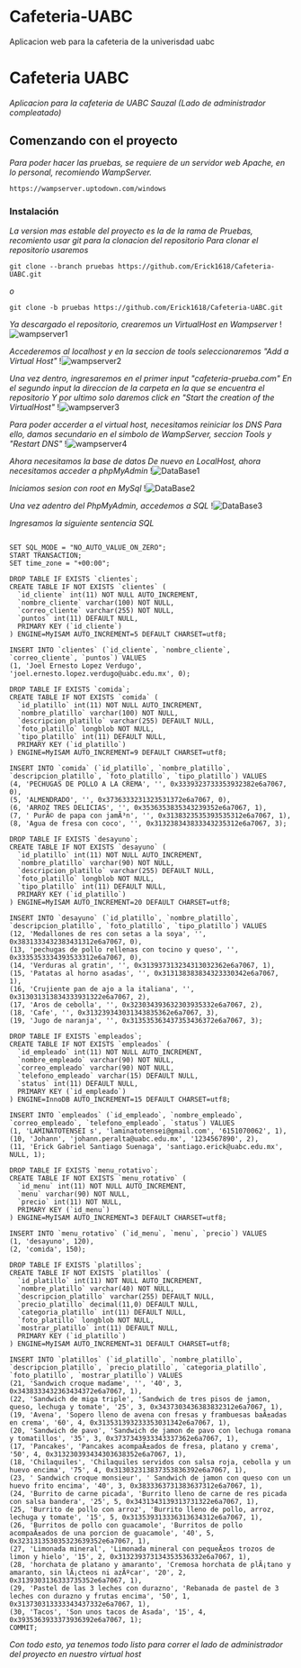 # Cafeteria-UABC
Aplicacion web para la cafeteria de la univerisdad uabc
# Cafeteria UABC

_Aplicacion para la cafeteria de UABC Sauzal (Lado de administrador compleatado)_

## Comenzando con el proyecto

_Para poder hacer las pruebas, se requiere de un servidor web Apache, en lo personal, recomiendo WampServer._
```
https://wampserver.uptodown.com/windows
```

### Instalación 

_La version mas estable del proyecto es la de la rama de Pruebas, recomiento usar git para la clonacion del repositorio_
_Para clonar el repositorio usaremos_
```
git clone --branch pruebas https://github.com/Erick1618/Cafeteria-UABC.git
```
_o_
```
git clone -b pruebas https://github.com/Erick1618/Cafeteria-UABC.git
```

_Ya descargado el repositorio, crearemos un VirtualHost en Wampserver_
!![wampserver1](https://github.com/Erick1618/Cafeteria-UABC/blob/pruebas/img/readme/1.JPG)

_Accederemos al localhost y en la seccion de tools seleccionaremos "Add a Virtual Host"_
!![wampserver2](https://github.com/Erick1618/Cafeteria-UABC/blob/pruebas/img/readme/2.JPG)

_Una vez dentro, ingresaremos en el primer input "cafeteria-prueba.com"_
_En el segundo input la direccion de la carpeta en la que se encuentra el repositorio_
_Y por ultimo solo daremos click en "Start the creation of the VirtualHost"_
!![wampserver3](https://github.com/Erick1618/Cafeteria-UABC/blob/pruebas/img/readme/3.JPG)

_Para poder accerder a el virtual host, necesitamos reiniciar los DNS_
_Para ello, damos secundario en el simbolo de WampServer, seccion Tools y "Restart DNS"_
!![wampserver4](https://github.com/Erick1618/Cafeteria-UABC/blob/pruebas/img/readme/4.JPG)

_Ahora necesitamos la base de datos_
_De nuevo en LocalHost, ahora necesitamos acceder a phpMyAdmin_
!![DataBase1](https://github.com/Erick1618/Cafeteria-UABC/blob/pruebas/img/readme/5.JPG)

_Iniciamos sesion con root en MySql_
!![DataBase2](https://github.com/Erick1618/Cafeteria-UABC/blob/pruebas/img/readme/6.JPG)

_Una vez adentro del PhpMyAdmin, accedemos a SQL_
!![DataBase3](https://github.com/Erick1618/Cafeteria-UABC/blob/pruebas/img/readme/7.JPG)

_Ingresamos la siguiente sentencia SQL_

```

SET SQL_MODE = "NO_AUTO_VALUE_ON_ZERO";
START TRANSACTION;
SET time_zone = "+00:00";

DROP TABLE IF EXISTS `clientes`;
CREATE TABLE IF NOT EXISTS `clientes` (
  `id_cliente` int(11) NOT NULL AUTO_INCREMENT,
  `nombre_cliente` varchar(100) NOT NULL,
  `correo_cliente` varchar(255) NOT NULL,
  `puntos` int(11) DEFAULT NULL,
  PRIMARY KEY (`id_cliente`)
) ENGINE=MyISAM AUTO_INCREMENT=5 DEFAULT CHARSET=utf8;

INSERT INTO `clientes` (`id_cliente`, `nombre_cliente`, `correo_cliente`, `puntos`) VALUES
(1, 'Joel Ernesto Lopez Verdugo', 'joel.ernesto.lopez.verdugo@uabc.edu.mx', 0);

DROP TABLE IF EXISTS `comida`;
CREATE TABLE IF NOT EXISTS `comida` (
  `id_platillo` int(11) NOT NULL AUTO_INCREMENT,
  `nombre_platillo` varchar(100) NOT NULL,
  `descripcion_platillo` varchar(255) DEFAULT NULL,
  `foto_platillo` longblob NOT NULL,
  `tipo_platillo` int(11) DEFAULT NULL,
  PRIMARY KEY (`id_platillo`)
) ENGINE=MyISAM AUTO_INCREMENT=9 DEFAULT CHARSET=utf8;

INSERT INTO `comida` (`id_platillo`, `nombre_platillo`, `descripcion_platillo`, `foto_platillo`, `tipo_platillo`) VALUES
(4, 'PECHUGAS DE POLLO A LA CREMA', '', 0x3339323733353932382e6a7067, 0),
(5, 'ALMENDRADO', '', 0x3736333231323531372e6a7067, 0),
(6, 'ARROZ TRES DELICIAS', '', 0x3536353835343239352e6a7067, 1),
(7, ' PurÃ© de papa con jamÃ³n', '', 0x3138323535393535312e6a7067, 1),
(8, 'Agua de fresa con coco', '', 0x313238343833343235312e6a7067, 3);

DROP TABLE IF EXISTS `desayuno`;
CREATE TABLE IF NOT EXISTS `desayuno` (
  `id_platillo` int(11) NOT NULL AUTO_INCREMENT,
  `nombre_platillo` varchar(90) NOT NULL,
  `descripcion_platillo` varchar(255) DEFAULT NULL,
  `foto_platillo` longblob NOT NULL,
  `tipo_platillo` int(11) DEFAULT NULL,
  PRIMARY KEY (`id_platillo`)
) ENGINE=MyISAM AUTO_INCREMENT=20 DEFAULT CHARSET=utf8;

INSERT INTO `desayuno` (`id_platillo`, `nombre_platillo`, `descripcion_platillo`, `foto_platillo`, `tipo_platillo`) VALUES
(12, 'Medallones de res con setas a la soya', '', 0x3831333432383431312e6a7067, 0),
(13, 'pechugas de pollo rellenas con tocino y queso', '', 0x3335353334393533312e6a7067, 0),
(14, 'Verduras al gratin', '', 0x313937313234313032362e6a7067, 1),
(15, 'Patatas al horno asadas', '', 0x313138383834323330342e6a7067, 1),
(16, 'Crujiente pan de ajo a la italiana', '', 0x313031313834333931322e6a7067, 2),
(17, 'Aros de cebolla', '', 0x323034393632303935332e6a7067, 2),
(18, 'Cafe', '', 0x313239343031343835362e6a7067, 3),
(19, 'Jugo de naranja', '', 0x313535363437353436372e6a7067, 3);

DROP TABLE IF EXISTS `empleados`;
CREATE TABLE IF NOT EXISTS `empleados` (
  `id_empleado` int(11) NOT NULL AUTO_INCREMENT,
  `nombre_empleado` varchar(90) NOT NULL,
  `correo_empleado` varchar(90) NOT NULL,
  `telefono_empleado` varchar(15) DEFAULT NULL,
  `status` int(11) DEFAULT NULL,
  PRIMARY KEY (`id_empleado`)
) ENGINE=InnoDB AUTO_INCREMENT=15 DEFAULT CHARSET=utf8;

INSERT INTO `empleados` (`id_empleado`, `nombre_empleado`, `correo_empleado`, `telefono_empleado`, `status`) VALUES
(1, 'LAMINATOTENSEI s', 'laminatotensei@gmail.com', '6151070062', 1),
(10, 'Johann', 'johann.peralta@uabc.edu.mx', '1234567890', 2),
(11, 'Erick Gabriel Santiago Suenaga', 'santiago.erick@uabc.edu.mx', NULL, 1);

DROP TABLE IF EXISTS `menu_rotativo`;
CREATE TABLE IF NOT EXISTS `menu_rotativo` (
  `id_menu` int(11) NOT NULL AUTO_INCREMENT,
  `menu` varchar(90) NOT NULL,
  `precio` int(11) NOT NULL,
  PRIMARY KEY (`id_menu`)
) ENGINE=MyISAM AUTO_INCREMENT=3 DEFAULT CHARSET=utf8;

INSERT INTO `menu_rotativo` (`id_menu`, `menu`, `precio`) VALUES
(1, 'desayuno', 120),
(2, 'comida', 150);

DROP TABLE IF EXISTS `platillos`;
CREATE TABLE IF NOT EXISTS `platillos` (
  `id_platillo` int(11) NOT NULL AUTO_INCREMENT,
  `nombre_platillo` varchar(40) NOT NULL,
  `descripcion_platillo` varchar(255) DEFAULT NULL,
  `precio_platillo` decimal(11,0) DEFAULT NULL,
  `categoria_platillo` int(11) DEFAULT NULL,
  `foto_platillo` longblob NOT NULL,
  `mostrar_platillo` int(11) DEFAULT NULL,
  PRIMARY KEY (`id_platillo`)
) ENGINE=MyISAM AUTO_INCREMENT=31 DEFAULT CHARSET=utf8;

INSERT INTO `platillos` (`id_platillo`, `nombre_platillo`, `descripcion_platillo`, `precio_platillo`, `categoria_platillo`, `foto_platillo`, `mostrar_platillo`) VALUES
(21, 'Sandwich croque madame', '', '40', 3, 0x3438333432363434372e6a7067, 1),
(22, 'Sandwich de miga triple', 'Sandwich de tres pisos de jamon, queso, lechuga y tomate', '25', 3, 0x3437303436383832312e6a7067, 1),
(19, 'Avena', 'Sopero lleno de avena con fresas y frambuesas baÃ±adas en crema', '60', 4, 0x313531393233353031342e6a7067, 1),
(20, 'Sandwich de pavo', 'Sandwich de jamon de pavo con lechuga romana y tomatillos', '35', 3, 0x3737343933343337362e6a7067, 1),
(17, 'Pancakes', 'Pancakes acompaÃ±ados de fresa, platano y crema', '50', 4, 0x313230393434303638352e6a7067, 1),
(18, 'Chilaquiles', 'Chilaquiles servidos con salsa roja, cebolla y un huevo encima', '75', 4, 0x313032313837353836392e6a7067, 1),
(23, ' Sandwich croque monsieur', ' Sandwich de jamon con queso con un huevo frito encima', '40', 3, 0x3833363731383637312e6a7067, 1),
(24, 'Burrito de carne picada', 'Burrito lleno de carne de res picada con salsa bandera', '25', 5, 0x3431343139313731322e6a7067, 1),
(25, 'Burrito de pollo con arroz', 'Burrito lleno de pollo, arroz, lechuga y tomate', '15', 5, 0x313539313336313634312e6a7067, 1),
(26, 'Burritos de pollo con guacamole', 'Burritos de pollo acompaÃ±ados de una porcion de guacamole', '40', 5, 0x323131353035323639352e6a7067, 1),
(27, 'Limonada mineral', 'Limonada mineral con pequeÃ±os trozos de limon y hielo', '15', 2, 0x313239373134353536332e6a7067, 1),
(28, 'horchata de platano y amaranto', 'Cremosa horchata de plÃ¡tano y amaranto, sin lÃ¡cteos ni azÃºcar', '20', 2, 0x3139303136333735352e6a7067, 1),
(29, 'Pastel de las 3 leches con durazno', 'Rebanada de pastel de 3 leches con durazno y frutas encima', '50', 1, 0x313730313333343437332e6a7067, 1),
(30, 'Tacos', 'Son unos tacos de Asada', '15', 4, 0x3935363933373936392e6a7067, 1);
COMMIT;
```

_Con todo esto, ya tenemos todo listo para correr el lado de administrador del proyecto en nuestro virtual host_
